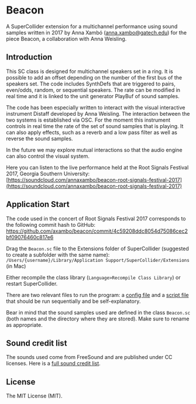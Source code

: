 Beacon
===
A SuperCollider extension for a multichannel performance using sound samples written in 2017 by Anna Xambó (<anna.xambo@gatech.edu>) for the piece Beacon, a collaboration with Anna Weisling. 


Introduction
------------

This SC class is designed for multichannel speakers set in a ring. It is possible to add an offset depending on the number of the first bus of the speakers set. The code includes SynthDefs that are triggered to pairs, even/odds, random, or sequential speakers. The rate can be modified in real time and it is linked to the unit generator PlayBuf of sound samples. 

The code has been especially written to interact with the visual interactive instrument Distaff developed by Anna Weisling. The interaction between the two systems is established via OSC. For the moment this instrument controls in real time the rate of the set of sound samples that is playing. It can also apply effects, such as a reverb and a low pass filter as well as reverse the sound samples.

In the future we may explore mutual interactions so that the audio engine can also control the visual system.

Here you can listen to the live performance held at the Root Signals Festival 2017, Georgia Southern University: [https://soundcloud.com/annaxambo/beacon-root-signals-festival-2017](https://soundcloud.com/annaxambo/beacon-root-signals-festival-2017)


Application Start
----

The code used in the concert of Root Signals Festival 2017 corresponds to the following commit hash to GitHub: https://github.com/axambo/beacon/commit/4c59208ddc8054d75086cec2bf09076460c817e6

Drag the `Beacon.sc` file to the Extensions folder of SuperCollider (suggested to create a subfolder with the same name): `/Users/{username}/Library/Application Support/SuperCollider/Extensions` (in Mac)

Either recompile the class library (`Language>Recompile Class Library`) or restart SuperCollider.

There are two relevant files to run the program: a [config file](config_RSF17.md) and a [script file](script_RSF17.md) that should be run sequentially and be self-explanatory.

Bear in mind that the sound samples used are defined in the class `Beacon.sc` (both names and the directory where they are stored). Make sure to rename as appropriate.


Sound credit list
----

The sounds used come from FreeSound and are published under CC licenses. Here is a [full sound credit list](sound_credits_RSF17.md).



License
----

The MIT License (MIT).


